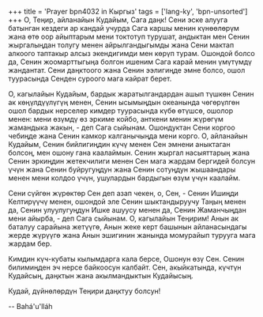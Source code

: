 +++
title = 'Prayer bpn4032 in Кыргыз'
tags = ['lang-ky', 'bpn-unsorted']
+++
О, Теңир, айланайын Кудайым, Сага даңк! Сени эске алууга батынган кездеги ар кандай учурда Сага каршы менин күнөөлөрүм жана өтө оор айыптарым мени токтотуп турушат, андыктан мен Сенин жыргалыңдан толугу менен айрылгандыгымды жана Сени мактап алкоого таптакыр алсыз экендигимди мен көрүп турам. Ошондой болсо да, Сенин жоомарттыгыңа болгон ишеним Сага карай менин үмүтүмдү жандантат. Сени даңктоого жана Сенин ээлигиңде эмне болсо, ошол туурасында Сенден суроого мага кайрат берет.

О, кагылайын Кудайым, бардык жаратылгандардан ашып түшкөн Сенин ак көңүлдүүлүгүң менен, Сенин ысымыңдын океанында чөгөрүлгөн ошол бардык нерселер кимдер туурасында күбө өтүшсө, ошолор менен: мени өзүмдү өз эркиме койбо, анткени менин жүрөгүм жамандыка жакын, - деп Сага сыйынам. Ошондуктан Сени коргоо чебиңде жана Сенин камкор калганычыңда мени корго. О, айланайын Кудайым, Сенин бийлигиңдин күчү менен Сен эмнени аныктаган болсоң, мен ошону гана каалаймын. Сенин жыргал насыяттарың жана Сенин эркиңдин жетекчилиги менен Сен мага жардам бергидей болсун үчүн жана Сенин буйругуңдун жана Сенин сотуңдун жышаандары менен мени колдоо үчүн, ушулардын бардыгын өзүм үчүн каалайм.

Сени сүйгөн жүрөктөр Сен деп азап чекен, о, Сен, - Сенин Ишиңди Келтирүүчү менен, ошондой эле Сенин шыктандыруучу Таңың менен да, Сенин улуулугуңдун Ишке ашуусу менен да, Сенин Жаманчыңдан мени айырба, - деп Сага сыйынам. О, кагылайын Теңирим! Анын ак баталуу сарайына жетүүгө, Анын жеке керт башынын айланасындагы жерде жүрүүгө жана Анын эшигинин жанында момурайып турууга мага жардам бер.

Кимдин күч-кубаты кылымдарга кала берсе, Ошонун өзү Сен. Сенин билимиңден эч нерсе байкоосун калбайт. Сен, акыйкатында, күчтүн Кудайсың, даңктын жана акылмандыктын Кудайысың.

Кудай, дүйнөлөрдүн Теңири даңктуу болсун!

-- Bahá'u'lláh
